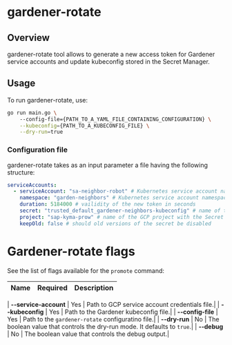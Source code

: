 # gardener-rotate

## Overview

gardener-rotate tool allows to generate a new access token for Gardener service accounts and update kubeconfig stored in the Secret Manager.

## Usage

To run gardener-rotate, use:
```bash
go run main.go \ 
    --config-file={PATH_TO_A_YAML_FILE_CONTAINING_CONFIGURATION} \
    --kubeconfig={PATH_TO_A_KUBECONFIG_FILE} \
    --dry-run=true
```


### Configuration file

gardener-rotate takes as an input parameter a file having the following structure: 

```yaml
serviceAccounts:
  - serviceAccount: "sa-neighbor-robot" # Kubernetes service account name
    namespace: "garden-neighbors" # Kubernetes service account namespace
    duration: 5184000 # vailidity of the new token in seconds
    secret: "trusted_default_gardener-neighbors-kubeconfig" # name of the GCP secret
    project: "sap-kyma-prow" # name of the GCP project with the Secret Manager
    keepOld: false # should old versions of the secret be disabled
```


# Gardener-rotate flags

See the list of flags available for the `promote` command:

| Name                      | Required | Description                                                                                          |
| :------------------------ | :------: | :--------------------------------------------------------------------------------------------------- |

| **--service-account**     |   Yes    | Path to GCP service account credentials file.|
| **--kubeconfig**          |   Yes    | Path to the Gardener kubeconfig file.|
| **--config-file**         |   Yes    | Path to the `gardener-rotate` configuratino file.|
| **--dry-run**             |   No     | The boolean value that controls the dry-run mode. It defaults to `true`.|
| **--debug**               |   No     | The boolean value that controls the debug output.|
